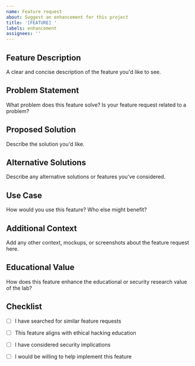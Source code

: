 ```yaml
---
name: Feature request
about: Suggest an enhancement for this project
title: '[FEATURE] '
labels: enhancement
assignees: ''
---
```


## Feature Description
A clear and concise description of the feature you'd like to see.

## Problem Statement
What problem does this feature solve? Is your feature request related to a problem?

## Proposed Solution
Describe the solution you'd like.

## Alternative Solutions
Describe any alternative solutions or features you've considered.

## Use Case
How would you use this feature? Who else might benefit?

## Additional Context
Add any other context, mockups, or screenshots about the feature request here.

## Educational Value
How does this feature enhance the educational or security research value of the lab?

## Checklist
- [ ] I have searched for similar feature requests
- [ ] This feature aligns with ethical hacking education
- [ ] I have considered security implications
- [ ] I would be willing to help implement this feature

